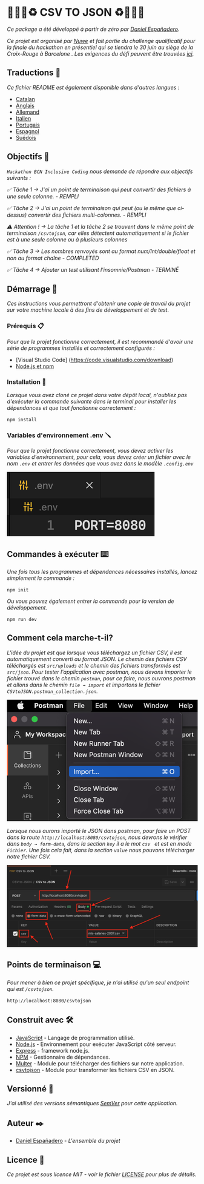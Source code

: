 # 👨🏻‍💻♻️ CSV TO JSON ♻️👨🏻‍💻

_Ce package a été développé à partir de zéro par [Daniel Españadero](https://github.com/DanielEspanadero)._

_Ce projet est organisé par [Nuwe](https://nuwe.io/) et fait partie du challenge qualificatif pour la finale du hackathon en présentiel qui se tiendra le 30 juin au siège de la Croix-Rouge à Barcelone . Les exigences du défi peuvent être trouvées [ici](https://nuwe.io/challenge/hackathon-bcn-inclusive-coding-backend)._


## Traductions 💬

_Ce fichier README est également disponible dans d'autres langues :_
- [Catalan](https://github.com/DanielEspanadero/hackathon-bcn-inclusive-coding/blob/main/docs/README-cat.md)
- [Anglais](https://github.com/DanielEspanadero/hackathon-bcn-inclusive-coding/blob/main/README.md)
- [Allemand](https://github.com/DanielEspanadero/hackathon-bcn-inclusive-coding/blob/main/docs/README-de.md)
- [Italien](https://github.com/DanielEspanadero/hackathon-bcn-inclusive-coding/blob/main/docs/README-it.md)
- [Portugais](https://github.com/DanielEspanadero/hackathon-bcn-inclusive-coding/blob/main/docs/README-pt.md)
- [Espagnol](https://github.com/DanielEspanadero/hackathon-bcn-inclusive-coding/blob/main/docs/README-es.md)
- [Suédois](https://github.com/DanielEspanadero/hackathon-bcn-inclusive-coding/blob/main/docs/README-se.md)

## Objectifs 🎯
_`Hackathon BCN Inclusive Coding` nous demande de répondre aux objectifs suivants :_

_✅ Tâche 1 → J'ai un point de terminaison qui peut convertir des fichiers à une seule colonne. - REMPLI_

_✅ Tâche 2 → J'ai un point de terminaison qui peut (ou le même que ci-dessus) convertir des fichiers multi-colonnes. - REMPLI_

_⚠️ Attention ! → La tâche 1 et la tâche 2 se trouvent dans le même point de terminaison `/csvtojson`, car elles détectent automatiquement si le fichier est à une seule colonne ou à plusieurs colonnes_

_✅ Tâche 3 → Les nombres renvoyés sont au format num/Int/double/float et non au format chaîne - COMPLETED_

_✅ Tâche 4 → Ajouter un test utilisant l'insomnie/Postman - TERMINÉ_


## Démarrage 🚀

_Ces instructions vous permettront d'obtenir une copie de travail du projet sur votre machine locale à des fins de développement et de test._


### Prérequis 📋

_Pour que le projet fonctionne correctement, il est recommandé d'avoir une série de programmes installés et correctement configurés :_
- [Visual Studio Code] (https://code.visualstudio.com/download)
- [Node.js et npm](https://nodejs.org/es/)


### Installation 🔧

_Lorsque vous avez cloné ce projet dans votre dépôt local, n'oubliez pas d'exécuter la commande suivante dans le terminal pour installer les dépendances et que tout fonctionne correctement :_
```
npm install
```


### Variables d'environnement .env 🪛

_Pour que le projet fonctionne correctement, vous devez activer les variables d'environnement, pour cela, vous devez créer un fichier avec le nom `.env` et entrer les données que vous avez dans le modèle `.config.env`_

![Démo](https://github.com/DanielEspanadero/hackathon-bcn-inclusive-coding/blob/main/docs/01.png)

## Commandes à exécuter ⌨️

_Une fois tous les programmes et dépendances nécessaires installés, lancez simplement la commande :_
```
npm init
```
_Ou vous pouvez également entrer la commande pour la version de développement._
```
npm run dev
```

## Comment cela marche-t-il?

_L'idée du projet est que lorsque vous téléchargez un fichier CSV, il est automatiquement converti au format JSON. Le chemin des fichiers CSV téléchargés est `src/uploads` et le chemin des fichiers transformés est `src/json`._
_Pour tester l'application avec postman, nous devons importer le fichier trouvé dans le chemin `postman`, pour ce faire, nous ouvrons postman et allons dans le chemin `file → import` et importons le fichier `CSVtoJSON.postman_collection.json`._

![Démo](https://github.com/DanielEspanadero/hackathon-bcn-inclusive-coding/blob/main/docs/02.png)

_Lorsque nous aurons importé le JSON dans postman, pour faire un POST dans la route `http://localhost:8080/csvtojson`, nous devrons le vérifier dans `body → form-data`, dans la section `key` il a le mot `csv ` et est en mode `Fichier`. Une fois cela fait, dans la section `value` nous pouvons télécharger notre fichier CSV._

![Démo](https://github.com/DanielEspanadero/hackathon-bcn-inclusive-coding/blob/main/docs/03.png)


## Points de terminaison 💻

_Pour mener à bien ce projet spécifique, je n'ai utilisé qu'un seul endpoint qui est `/csvtojson`._
```
http://localhost:8080/csvtojson
```

## Construit avec 🛠️

* [JavaScript](https://developer.mozilla.org/es/docs/Web/JavaScript) - Langage de programmation utilisé.
* [Node.js](https://nodejs.org/es/docs/) - Environnement pour exécuter JavaScript côté serveur.
* [Express](https://www.npmjs.com/package/express) - framework node.js.
* [NPM](https://www.npmjs.com/) - Gestionnaire de dépendances.
* [Multer](https://www.npmjs.com/package/multer) - Module pour télécharger des fichiers sur notre application.
* [csvtojson](https://www.npmjs.com/package/csvtojson) - Module pour transformer les fichiers CSV en JSON.

## Versionné 📌

_J'ai utilisé des versions sémantiques [SemVer](http://semver.org/) pour cette application._

## Auteur ✒️

* [Daniel Españadero](https://github.com/DanielEspanadero) - *L'ensemble du projet*

## Licence 📄

_Ce projet est sous licence MIT - voir le fichier [LICENSE](https://github.com/DanielEspanadero/hackathon-jobarcelona22-back-javascript/blob/main/LICENSE) pour plus de détails._